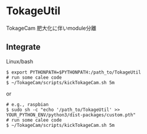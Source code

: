 # TokageUtil
TokageCam 肥大化に伴いmodule分離

## Integrate
Linux/bash
```
$ export PYTHONPATH=$PYTHONPATH:/path_to/TokageUtil
# run some calee code
$ ~/TokageCam/scripts/kickTokageCam.sh 5m
```
or
```
# e.g., raspbian
$ sudo sh -c "echo '/path_to/TokageUtil' >> YOUR_PYTHON_ENV/python3/dist-packages/custom.pth"
# run some calee code
$ ~/TokageCam/scripts/kickTokageCam.sh 5m
```
